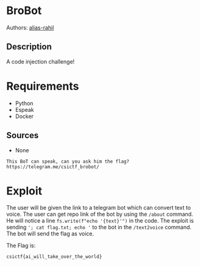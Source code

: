 
# BroBot

Authors: [alias-rahil](https://github.com/alias-rahil)

## Description

A code injection challenge!

# Requirements

- Python
- Espeak
- Docker

## Sources

- None

```
This BoT can speak, can you ask him the flag? https://telegram.me/csictf_brobot/
```

# Exploit

The user will be given the link to a telegram bot which can convert text to voice. The user can get repo link of the bot by using the `/about` command. He will notice a line `fs.write(f"echo '{text}'")` in the code. The exploit is sending `'; cat flag.txt; echo '` to the bot in the `/text2voice` command. The bot will send the flag as voice.
 
The Flag is:
```
csictf{ai_will_take_over_the_world}
```
